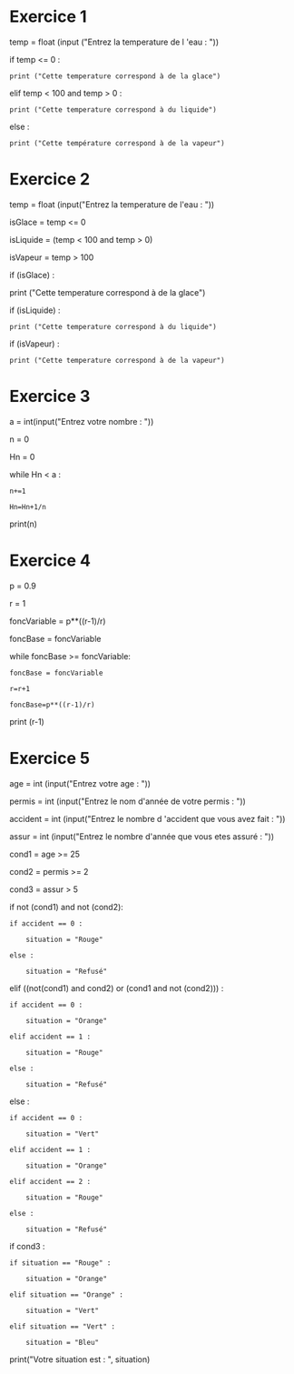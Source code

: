  # Exercice 1  
temp = float (input ("Entrez la temperature de l 'eau : "))

if temp <= 0 :

    print ("Cette temperature correspond à de la glace")
elif temp < 100 and temp > 0 :

    print ("Cette temperature correspond à du liquide")
else :

    print ("Cette température correspond à de la vapeur")
    
    
    
# Exercice 2
temp = float (input("Entrez la temperature de l'eau : "))

isGlace = temp <= 0

isLiquide = (temp < 100 and temp > 0)

isVapeur = temp > 100

if (isGlace) :

   print ("Cette temperature correspond à de la glace")
   
if (isLiquide) :

    print ("Cette temperature correspond à du liquide")
    
if (isVapeur) :

    print ("Cette temperature correspond à de la vapeur")
    
    
    
# Exercice 3
a = int(input("Entrez votre nombre : "))

n = 0

Hn = 0

while Hn < a :

    n+=1
    
    Hn=Hn+1/n
    
print(n)




# Exercice 4
p = 0.9

r = 1

foncVariable = p**((r-1)/r)

foncBase = foncVariable

while foncBase >= foncVariable:

    foncBase = foncVariable
    
    r=r+1
    
    foncBase=p**((r-1)/r)
    
print (r-1)



# Exercice 5
age = int (input("Entrez votre age : "))

permis = int (input("Entrez le nom d'année de votre permis : "))

accident = int (input("Entrez le nombre d 'accident que vous avez fait : "))

assur = int (input("Entrez le nombre d'année que vous etes assuré : "))

cond1 = age >= 25

cond2 = permis >= 2

cond3 = assur > 5

if not (cond1) and not (cond2):

    if accident == 0 :
    
        situation = "Rouge"
        
    else :
    
        situation = "Refusé"
        
elif ((not(cond1) and cond2) or (cond1 and not (cond2))) :

    if accident == 0 :
    
        situation = "Orange"
        
    elif accident == 1 :
    
        situation = "Rouge"
        
    else :
    
        situation = "Refusé"
        
else :

    if accident == 0 :
    
        situation = "Vert"
        
    elif accident == 1 :
    
        situation = "Orange"
        
    elif accident == 2 :
    
        situation = "Rouge"
        
    else :
    
        situation = "Refusé"
        
if cond3 :

    if situation == "Rouge" :
    
        situation = "Orange"
        
    elif situation == "Orange" :
    
        situation = "Vert"
        
    elif situation == "Vert" :
    
        situation = "Bleu"
        
print("Votre situation est : ", situation)
